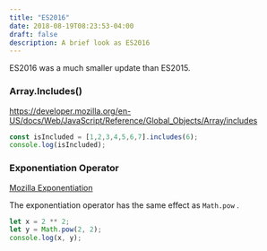 ```yaml
---
title: "ES2016"
date: 2018-08-19T08:23:53-04:00
draft: false
description: A brief look as ES2016
---
```




ES2016 was a much smaller update than ES2015. 



### Array.Includes()

https://developer.mozilla.org/en-US/docs/Web/JavaScript/Reference/Global_Objects/Array/includes

```js
const isIncluded = [1,2,3,4,5,6,7].includes(6);
console.log(isIncluded);
```



### Exponentiation Operator

[Mozilla Exponentiation](https://developer.mozilla.org/en-US/docs/Web/JavaScript/Reference/Operators/Arithmetic_Operators#Exponentiation_(**))

The exponentiation operator has the same effect as `Math.pow` . 

```js
let x = 2 ** 2;
let y = Math.pow(2, 2);
console.log(x, y);
```



